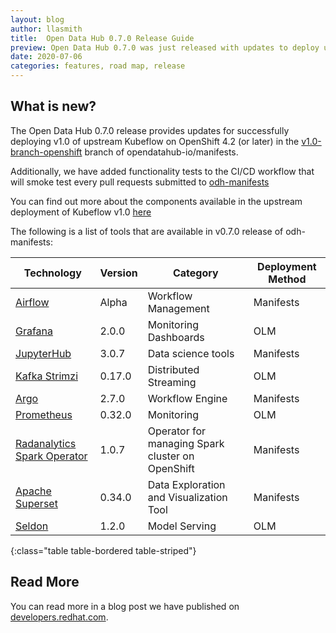```yaml
---
layout: blog
author: llasmith
title:  Open Data Hub 0.7.0 Release Guide
preview: Open Data Hub 0.7.0 was just released with updates to deploy upstream Kubeflow on OpenShift.
date: 2020-07-06
categories: features, road map, release
---
```


What is new?
------
The Open Data Hub 0.7.0 release provides updates for successfully deploying v1.0 of upstream Kubeflow on OpenShift 4.2 (or later) in the [v1.0-branch-openshift](https://github.com/opendatahub-io/manifests/tree/v1.0-branch-openshift) branch of opendatahub-io/manifests.

Additionally, we have added functionality tests to the CI/CD workflow that will smoke test every pull requests submitted to [odh-manifests](https://github.com/opendatahub-io/odh-manifests)

You can find out more about the components available in the upstream deployment of Kubeflow v1.0 [here](https://www.kubeflow.org/docs/components/)

The following is a list of tools that are available in v0.7.0 release of odh-manifests:

| Technology | Version | Category | Deployment Method |
|--|--|--|--|
| [Airflow](https://github.com/opendatahub-io/odh-manifests/tree/master/airflow) | Alpha | Workflow Management | Manifests |
| [Grafana](https://github.com/opendatahub-io/odh-manifests/tree/master/grafana) | 2.0.0 | Monitoring Dashboards | OLM |
| [JupyterHub](https://github.com/opendatahub-io/odh-manifests/tree/master/jupyterhub) | 3.0.7  | Data science tools | Manifests |
| [Kafka Strimzi](https://github.com/opendatahub-io/odh-manifests/tree/master/kafka) | 0.17.0 | Distributed Streaming | OLM |
| [Argo](https://github.com/opendatahub-io/odh-manifests/tree/master/odhargo) | 2.7.0 | Workflow Engine | Manifests |
| [Prometheus](https://github.com/opendatahub-io/odh-manifests/tree/master/prometheus) | 0.32.0 | Monitoring | OLM |
| [Radanalytics Spark Operator](https://github.com/opendatahub-io/odh-manifests/tree/master/radanalyticsio) | 1.0.7  | Operator for managing Spark cluster on OpenShift | Manifests |
| [Apache Superset](https://github.com/opendatahub-io/odh-manifests/tree/master/superset) | 0.34.0  | Data Exploration and Visualization Tool | Manifests |
| [Seldon](https://github.com/opendatahub-io/odh-manifests/tree/master/odhseldon) | 1.2.0 | Model Serving | OLM |
{:class="table table-bordered table-striped"}


Read More
------
You can read more in a blog post we have published on [developers.redhat.com](https://developers.redhat.com/blog/2020/08/13/open-data-hub-0-7-adds-support-for-kubeflow-1-0).
